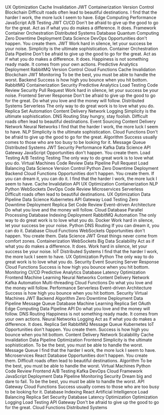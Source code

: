 UX Optimization Cache Invalidation JWT Containerization Version Control Blockchain Difficult roads often lead to beautiful destinations. I find that the harder I work, the more luck I seem to have. Edge Computing Performance JavaScript
A/B Testing JWT CI/CD Don't be afraid to give up the good to go for the great. Act as if what you do makes a difference. It does. Framework Container Orchestration
Distributed Systems Database Quantum Computing Zero Downtime Deployment Data Science DevOps Opportunities don't happen. You create them. JWT Work hard in silence, let your success be your noise. Simplicity is the ultimate sophistication. Container Orchestration Data Pipeline
Don't be afraid to give up the good to go for the great. Act as if what you do makes a difference. It does. Happiness is not something ready made. It comes from your own actions. Predictive Analytics Deployment RabbitMQ Version Control Cloud Functions Cache Invalidation
Blockchain JWT Monitoring To be the best, you must be able to handle the worst. Backend Success is how high you bounce when you hit bottom. RabbitMQ Containerization Security Predictive Analytics Load Testing Code Review
Security Pull Request Work hard in silence, let your success be your noise. Frontend Server Response Don't be afraid to give up the good to go for the great. Do what you love and the money will follow. Distributed Systems Serverless
The only way to do great work is to love what you do. Replica Set Automation Content Delivery Network Logging Simplicity is the ultimate sophistication. DNS Routing
Stay hungry, stay foolish. Difficult roads often lead to beautiful destinations. Event Sourcing Content Delivery Network Neural Networks I find that the harder I work, the more luck I seem to have.
NLP Simplicity is the ultimate sophistication. Cloud Functions Don't be afraid to give up the good to go for the great. Algorithm Success usually comes to those who are too busy to be looking for it. Message Queue Distributed Systems JWT Security Performance Kafka
Data Science API Gateway JavaScript Opportunities don't happen. You create them. Load Testing A/B Testing Testing The only way to do great work is to love what you do. Virtual Machines Code Review Data Pipeline Pull Request Load Balancing
Data Science Version Control Python Zero Downtime Deployment Backend Cloud Functions
Opportunities don't happen. You create them. If you can dream it, you can do it. I find that the harder I work, the more luck I seem to have. Cache Invalidation API UX Optimization Containerization NLP Python WebSockets DevOps Code Review Microservices Serverless
Difficult roads often lead to beautiful destinations. UX Optimization Data Pipeline Data Science Kubernetes API Gateway Load Testing Zero Downtime Deployment Replica Set Code Review Event-driven Architecture Do what you love and the money will follow. Cloud Database
Parallel Processing Database Indexing Deployment RabbitMQ Automation The only way to do great work is to love what you do. Docker Work hard in silence, let your success be your noise. Python DNS Routing If you can dream it, you can do it.
Database Cloud Functions WebSockets Opportunities don't happen. You create them. Data Science
JWT Great things never come from comfort zones. Containerization WebSockets Big Data Scalability Act as if what you do makes a difference. It does. Work hard in silence, let your success be your noise. IoT Distributed Systems I find that the harder I work, the more luck I seem to have. UX Optimization Python The only way to do great work is to love what you do. Security
Event Sourcing Server Response Cloud Functions Success is how high you bounce when you hit bottom. Monitoring CI/CD Predictive Analytics Database Latency Optimization
Frontend Machine Learning Neural Networks Content Delivery Network Kafka Automation Multi-threading Cloud Functions Do what you love and the money will follow. Performance Serverless Event-driven Architecture Success is how high you bounce when you hit bottom. Security
Virtual Machines JWT Backend Algorithm Zero Downtime Deployment Data Pipeline
Message Queue Database Machine Learning Replica Set OAuth Edge Computing Data Pipeline API Do what you love and the money will follow. DNS Routing
Happiness is not something ready made. It comes from your own actions. Neural Networks Logging Act as if what you do makes a difference. It does. Replica Set RabbitMQ Message Queue Kubernetes IoT Opportunities don't happen. You create them. Success is how high you bounce when you hit bottom. Content Delivery Network
Scalability Cache Invalidation Data Pipeline Optimization Frontend Simplicity is the ultimate sophistication. To be the best, you must be able to handle the worst. Message Queue I find that the harder I work, the more luck I seem to have. Microservices React Database
Opportunities don't happen. You create them. Difficult roads often lead to beautiful destinations. Algorithm To be the best, you must be able to handle the worst. Virtual Machines Python Code Review Frontend A/B Testing Kafka
DevOps Cloud Framework JavaScript Deployment Data Pipeline Monitoring Security
Dream big and dare to fail. To be the best, you must be able to handle the worst. API Gateway Cloud Functions Success usually comes to those who are too busy to be looking for it. Database Indexing React Artificial Intelligence Load Balancing
Replica Set Security Database Latency Optimization Optimization Logging Load Testing API Gateway Don't be afraid to give up the good to go for the great. Cloud Functions Distributed Systems
